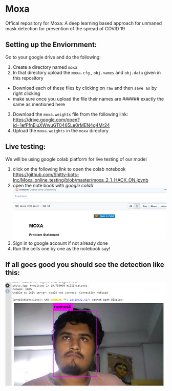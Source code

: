 # Moxa
Offical repository for Moxa: A deep learning based approach for unmaned mask detection for prevention of the spread of COVID 19

## Setting up the Enviornment:
 Go to your google drive and do the following:
 1) Create a directory named ```moxa```
 2) In that directory upload the ```moxa.cfg``` , ```obj.names``` and ```obj.data``` given in this repository
  * Download each of these files by clicking on ```raw``` and then ```save as``` by right clicking
  * make sure once you upload the file their names are ###### exactly the same as mentioned here
 3) Download the ```moxa.weights``` file from the following link: https://drive.google.com/open?id=1efFfnEiuXWwuGT0465Le0rMEN4g4Mr24
 4) Upload the ```moxa.weights``` in the ```moxa``` directory 
## Live testing:
We will be using google colab platform for live testing of our model
1) click on the following link to open the colab notebook https://github.com/Shitty-bots-Inc/Moxa_online_testing/blob/master/moxa_2_1_HACK_ON.ipynb
2) open the note book with *google colab* 
 ![img](https://github.com/Shitty-bots-Inc/Moxa_online_testing/blob/master/assest/sd.png)
3) Sign in to google account if not already done
4) Run the cells one by one as the notebook say!
## If all goes good you should see the detection like this:
  ![img](https://github.com/Shitty-bots-Inc/Moxa_online_testing/blob/master/assest/dg.PNG)
